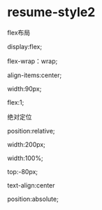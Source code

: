 # resume-style2
flex布局		

display:flex;

flex-wrap：wrap;

align-items:center;

width:90px;


flex:1;


绝对定位


position:relative;

width:200px;



width:100%;

top:-80px;

text-align:center

position:absolute;
